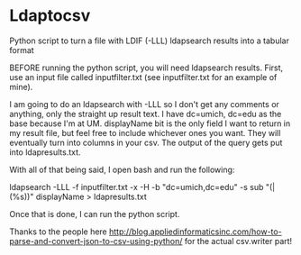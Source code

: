 # Ldaptocsv
Python script to turn a file with LDIF (-LLL) ldapsearch results into a tabular format


BEFORE running the python script, you will need ldapsearch results.  First, use an input file called inputfilter.txt (see inputfilter.txt for an example of mine).  

I am going to do an ldapsearch with -LLL so I don't get any comments or anything, only the straight up result text.  I have dc=umich, dc=edu as the base because I'm at UM.  displayName bit is the only field I want to return in my result file, but feel free to include whichever ones you want.  They will eventually turn into columns in your csv.  The output of the query gets put into ldapresults.txt.

With all of that being said, I open bash and run the following:

  ldapsearch -LLL -f inputfilter.txt -x -H <yourldaphost> -b "dc=umich,dc=edu" -s sub "(|(%s))" displayName > ldapresults.txt
  
Once that is done, I can run the python script.  

Thanks to the people here http://blog.appliedinformaticsinc.com/how-to-parse-and-convert-json-to-csv-using-python/ for the actual csv.writer part!

